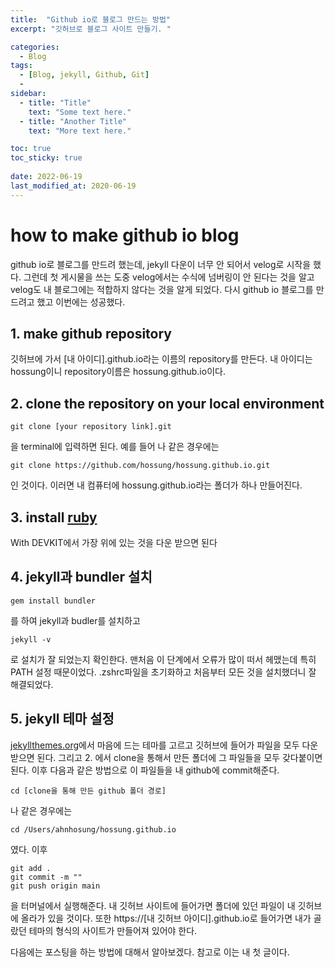 ```yaml
---
title:  "Github io로 블로그 만드는 방법"
excerpt: "깃허브로 블로그 사이트 만들기. "

categories:
  - Blog
tags:
  - [Blog, jekyll, Github, Git]
  -
sidebar:
  - title: "Title"
    text: "Some text here."
  - title: "Another Title"
    text: "More text here."

toc: true
toc_sticky: true
 
date: 2022-06-19
last_modified_at: 2020-06-19
---
```


# how to make github io blog
github io로 블로그를 만드려 했는데, jekyll 다운이 너무 안 되어서 velog로 시작을 했다. 그런데 첫 게시물을 쓰는 도중 velog에서는 수식에 넘버링이 안 된다는 것을 알고 velog도 내 블로그에는 적합하지 않다는 것을 알게 되었다. 다시 github io 블로그를 만드려고 했고 이번에는 성공했다. 

## 1. make github repository
깃허브에 가서 [내 아이디].github.io라는 이름의 repository를 만든다. 내 아이디는 hossung이니 repository이름은 hossung.github.io이다.

## 2. clone the repository on your local environment
~~~
git clone [your repository link].git
~~~
을 terminal에 입력하면 된다. 예를 들어 나 같은 경우에는
~~~
git clone https://github.com/hossung/hossung.github.io.git
~~~
인 것이다. 이러면 내 컴퓨터에 hossung.github.io라는 폴더가 하나 만들어진다.

## 3. install [ruby](https://rubyinstaller.org/downloads/)
With DEVKIT에서 가장 위에 있는 것을 다운 받으면 된다

## 4. jekyll과 bundler 설치
~~~
gem install bundler
~~~
를 하여 jekyll과 budler를 설치하고
~~~
jekyll -v
~~~
로 설치가 잘 되었는지 확인한다. 맨처음 이 단계에서 오류가 많이 떠서 헤맸는데 특히 PATH 설정 때문이었다. .zshrc파일을 초기화하고 처음부터 모든 것을 설치했더니 잘 해결되었다.

## 5. jekyll 테마 설정

[jekyllthemes.org](http://jekyllthemes.org)에서 마음에 드는 테마를 고르고 깃허브에 들어가 파일을 모두 다운받으면 된다. 그리고 2. 에서 clone을 통해서 만든 폴더에 그 파일들을 모두 갖다붙이면 된다. 이후 다음과 같은 방법으로 이 파일들을 내 github에 commit해준다.
~~~
cd [clone을 통해 만든 github 폴더 경로]
~~~
나 같은 경우에는 
~~~
cd /Users/ahnhosung/hossung.github.io
~~~
였다. 이후 
~~~
git add .
git commit -m ""
git push origin main
~~~
을 터머널에서 실행해준다. 내 깃허브 사이트에 들어가면 폴더에 있던 파일이 내 깃허브에 올라가 있을 것이다. 또한 https://[내 깃허브 아이디].github.io로 들어가면 내가 골랐던 테마의 형식의 사이트가 만들어져 있어야 한다.

다음에는 포스팅을 하는 방법에 대해서 알아보겠다. 참고로 이는 내 첫 글이다.
